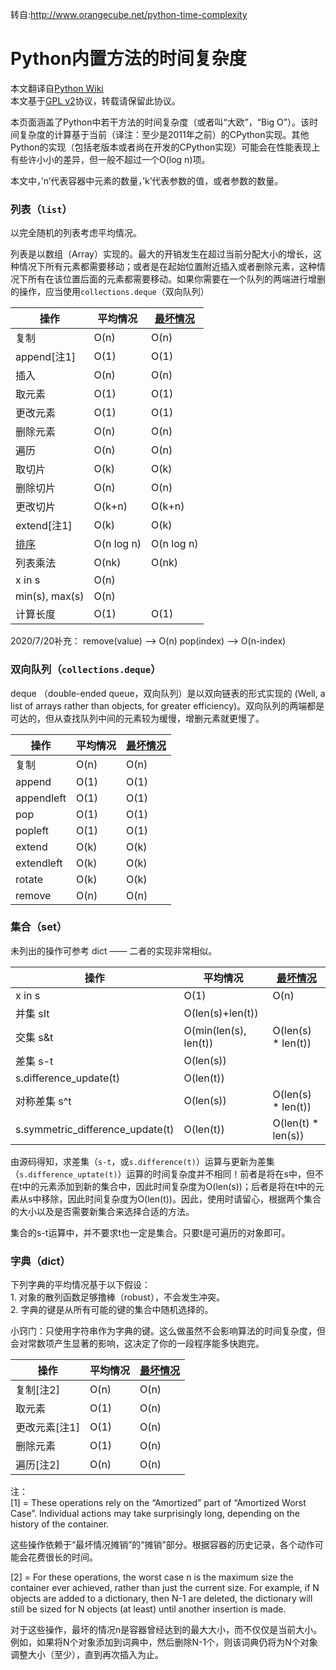 
转自:http://www.orangecube.net/python-time-complexity

Python内置方法的时间复杂度
================

本文翻译自[Python Wiki](https://wiki.python.org/moin/TimeComplexity)  
本文基于[GPL v2](http://moinmo.in/GPL "MoinMoin is GPL licensed.")协议，转载请保留此协议。

本页面涵盖了Python中若干方法的时间复杂度（或者叫“大欧”，“Big O”）。该时间复杂度的计算基于当前（译注：至少是2011年之前）的CPython实现。其他Python的实现（包括老版本或者尚在开发的CPython实现）可能会在性能表现上有些许小小的差异，但一般不超过一个O(log n)项。

本文中，’n’代表容器中元素的数量，’k’代表参数的值，或者参数的数量。

### 列表（`list`）

以完全随机的列表考虑平均情况。

列表是以数组（Array）实现的。最大的开销发生在超过当前分配大小的增长，这种情况下所有元素都需要移动；或者是在起始位置附近插入或者删除元素，这种情况下所有在该位置后面的元素都需要移动。如果你需要在一个队列的两端进行增删的操作，应当使用`collections.deque`（双向队列）

|操作	|平均情况	|[最坏情况](https://en.wikipedia.org/wiki/Amortized_analysis)|
| -------- | -------- | -------- |
|复制	|O(n)|O(n)|
|append[注1]	|O(1)	|O(1)|
|插入	|O(n)	|O(n)|
|取元素	|O(1)|	O(1)|
|更改元素|	O(1)	|O(1)|
|删除元素	|O(n)	|O(n)|
|遍历|	O(n)	|O(n)|
|取切片	|O(k)	|O(k)|
|删除切片	|O(n)	|O(n)|
|更改切片	|O(k+n)	|O(k+n)|
|extend[注1]	|O(k)|O(k)|
|[排序](http://svn.python.org/projects/python/trunk/Objects/listsort.txt)	|O(n log n)	|O(n log n)|
|列表乘法	|O(nk)	|O(nk)|
|x in s	|O(n)	 ||
|min(s), max(s)	|O(n)	| |
|计算长度	|O(1)	|O(1)|

2020/7/20补充：
remove(value)  --> O(n)
pop(index) --> O(n-index)


### 双向队列（`collections.deque`）

deque （double-ended queue，双向队列）是以双向链表的形式实现的 (Well, a list of arrays rather than objects, for greater efficiency)。双向队列的两端都是可达的，但从查找队列中间的元素较为缓慢，增删元素就更慢了。

|操作	|平均情况	|[最坏情况](https://en.wikipedia.org/wiki/Amortized_analysis)|
| -------- | -------- | -------- |
|复制|	O(n)	|O(n)|
|append	|O(1)	|O(1)|
|appendleft| O(1)	|O(1)|
|pop	|O(1)	|O(1)|
|popleft	|O(1)	|O(1)|
|extend	|O(k)	|O(k)|
|extendleft	|O(k)	|O(k)|
|rotate	|O(k)	|O(k)|
|remove	|O(n)	|O(n)|


### 集合（set）

未列出的操作可参考 dict —— 二者的实现非常相似。

|操作	|平均情况	|[最坏情况](https://en.wikipedia.org/wiki/Amortized_analysis)|
| -------- | -------- | -------- |
|x in s	|O(1)	|O(n)|
|并集 sIt	|O(len(s)+len(t))	 ||
|交集 s&t	|O(min(len(s), len(t))	|O(len(s) * len(t))|
|差集 s-t	|O(len(s))	 ||
|s.difference_update(t)|	O(len(t))	 ||
|对称差集 s^t	|O(len(s))|	O(len(s) * len(t))|
|s.symmetric_difference_update(t)	|O(len(t))	|O(len(t) * len(s))|


由源码得知，求差集（`s-t`，或`s.difference(t)`）运算与更新为差集（`s.difference_uptate(t)`）运算的时间复杂度并不相同！前者是将在s中，但不在t中的元素添加到新的集合中，因此时间复杂度为O(len(s))；后者是将在t中的元素从s中移除，因此时间复杂度为O(len(t))。因此，使用时请留心，根据两个集合的大小以及是否需要新集合来选择合适的方法。

集合的s-t运算中，并不要求t也一定是集合。只要t是可遍历的对象即可。

### 字典（dict）

下列字典的平均情况基于以下假设：  
1\. 对象的散列函数足够撸棒（robust），不会发生冲突。  
2\. 字典的键是从所有可能的键的集合中随机选择的。

小窍门：只使用字符串作为字典的键。这么做虽然不会影响算法的时间复杂度，但会对常数项产生显著的影响，这决定了你的一段程序能多快跑完。

|操作	|平均情况	|[最坏情况](https://en.wikipedia.org/wiki/Amortized_analysis)|
| -------- | -------- | -------- |
|复制[注2]|	O(n)	|O(n)|
|取元素|	O(1)	|O(n)|
|更改元素[注1]|	O(1)	|O(n)|
|删除元素|	O(1)	|O(n)|
|遍历[注2]	|O(n)	|O(n)|

注：  
\[1\] = These operations rely on the “Amortized” part of “Amortized Worst Case”. Individual actions may take surprisingly long, depending on the history of the container.

这些操作依赖于“最坏情况摊销”的“摊销”部分。根据容器的历史记录，各个动作可能会花费很长的时间。

\[2\] = For these operations, the worst case n is the maximum size the container ever achieved, rather than just the current size. For example, if N objects are added to a dictionary, then N-1 are deleted, the dictionary will still be sized for N objects (at least) until another insertion is made.

对于这些操作，最坏的情况n是容器曾经达到的最大大小，而不仅仅是当前大小。 例如，如果将N个对象添加到词典中，然后删除N-1个，则该词典仍将为N个对象调整大小（至少），直到再次插入为止。

